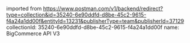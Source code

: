 imported from https://www.postman.com/v1/backend/redirect?type=collection&id=35240-6e90ddfd-d8be-45c2-9615-f4a24a1dd00f&entityId=13231&publisherType=team&publisherId=37129
collectionId: 35240-6e90ddfd-d8be-45c2-9615-f4a24a1dd00f
name: BigCommerce API V3